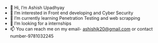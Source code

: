 - 👋 Hi, I’m Ashish Upadhyay
- 👀 I’m interested in Front end developing and Cyber Security
- 🌱 I’m currently learning Penetration Testing and web scrapping
- 💞️ I’m looking for a internships
- 📫 You can reach me on my email- ashishjk20@gmail.com or contact number-9781032245

<!---
ashishk01/ashishk01 is a ✨ special ✨ repository because its `README.md` (this file) appears on your GitHub profile.
You can click the Preview link to take a look at your changes.
--->
